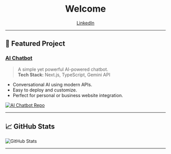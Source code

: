 <h1 align="center">Welcome</h1>
<p align="center">
  <a href="https://www.linkedin.com/in/sergei-alexejev/">LinkedIn</a>
</p>

---

## 🌟 Featured Project

### [AI Chatbot](https://github.com/AleSergio/ai-chatbot)
> A simple yet powerful AI-powered chatbot.  
> **Tech Stack:** Next.js, TypeScript, Gemini API

- Conversational AI using modern APIs.
- Easy to deploy and customize.
- Perfect for personal or business website integration.

<p align="left">
  <a href="https://github.com/AleSergio/ai-chatbot">
    <img src="https://github-readme-stats.vercel.app/api/pin/?username=AleSergio&repo=ai-chatbot&theme=radical" alt="AI Chatbot Repo"/>
  </a>
</p>

---

## 📈 GitHub Stats

<p align="left">
  <img src="https://github-readme-stats.vercel.app/api?username=AleSergio&show_icons=true&theme=radical" alt="GitHub Stats" />
</p>

---
